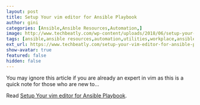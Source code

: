```yaml
---
layout: post
title: Setup Your vim editor for Ansible Playbook
author: gini
categories: [Ansible,Ansible Resources,Automation,]
image: http://www.techbeatly.com/wp-content/uploads/2018/06/setup-your-vim-editor-for-ansible-playbook-1.jpg
tags: [ansible,ansible resources,automation,utilities,workplace,ansible doc,customize vim,vim,vim editor,]
ext_url: https://www.techbeatly.com/setup-your-vim-editor-for-ansible-playbook/
show-avatar: true
featured: false
hidden: false
---
```


You may ignore this article if you are already an expert in vim as this is a quick note for those who are new to&#46;&#46;&#46;

Read [Setup Your vim editor for Ansible Playbook](https://www.techbeatly.com/setup-your-vim-editor-for-ansible-playbook/).